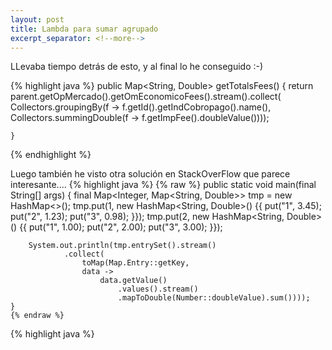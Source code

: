 ```yaml
---
layout: post
title: Lambda para sumar agrupado
excerpt_separator: <!--more-->
---
```


<!--more-->

LLevaba tiempo detrás de esto, y al final lo he conseguido :-)

{% highlight java %}
	public Map<String, Double> getTotalsFees() {
		return parent.getOpMercado().getOmEconomicoFees().stream().collect(
				Collectors.groupingBy(f -> f.getId().getIndCobropago().name(),
						Collectors.summingDouble(f -> f.getImpFee().doubleValue())));
		
	}

{% endhighlight %}

Luego también he visto otra solución en StackOverFlow que parece interesante....
{% highlight java %}
{% raw %}
 public static void main(final String[] args) {
        final Map<Integer, Map<String, Double>> tmp = new HashMap<>();
        tmp.put(1, new HashMap<String, Double>() {{
            put("1", 3.45);
            put("2", 1.23);
            put("3", 0.98);
        }});
        tmp.put(2, new HashMap<String, Double>() {{
            put("1", 1.00);
            put("2", 2.00);
            put("3", 3.00);
        }});

        System.out.println(tmp.entrySet().stream()
                .collect(
                    toMap(Map.Entry::getKey, 
                    data -> 
                        data.getValue()
                            .values().stream()
                            .mapToDouble(Number::doubleValue).sum())));
    }
    {% endraw %}
{% highlight java %}
